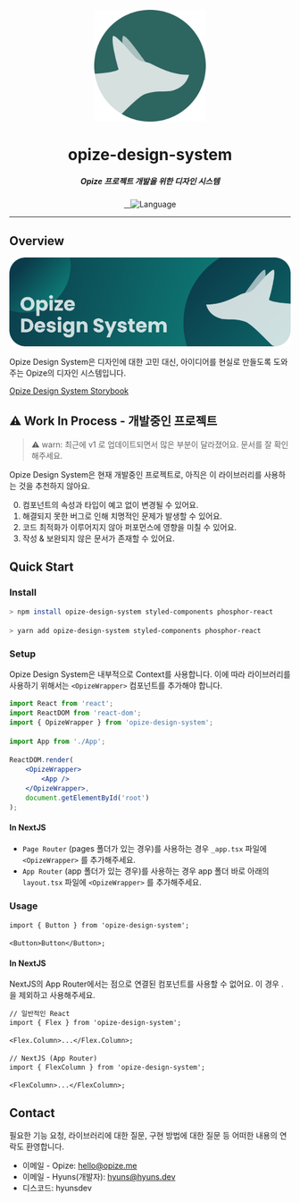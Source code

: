 <p align="center">
  <img src="./assets/opize-logo.png" width="200px" alt="Opize Calendar2notion" />
</p>
<h1 align="center">opize-design-system</h1>
<h5 align="center">Opize 프로젝트 개발을 위한 디자인 시스템</h5>
<p align="center">
   <a aria-label="npm package" href="https://www.npmjs.com/package/opize-design-system">
    <img alt="" src="https://img.shields.io/npm/v/opize-design-system.svg">
  </a>
  <a aria-label="last commit" href="https://github.com/hyunsdev/opize-design-system/commits/main">
    <img alt="" src=
  "https://img.shields.io/github/last-commit/hyunsdev/opize-design-system.svg">
  </a>
    <a aria-label="license" href="https://github.com/hyunsdev/opize-design-system/blob/main/LICENSE">
    <img src="https://img.shields.io/github/license/hyunsdev/opize-design-system.svg" alt="">
  </a>
  <img alt="Language" src="https://img.shields.io/badge/Language-Typescript-blue?logo=typescript"/>
</p>

---

## Overview

![](/assets/opize-design-system-banner.png)

Opize Design System은 디자인에 대한 고민 대신, 아이디어를 현실로 만들도록 도와주는 Opize의 디자인 시스템입니다.

[Opize Design System Storybook](https://design.opize.me)

## ⚠️ Work In Process - 개발중인 프로젝트

> ⚠️ warn: 최근에 v1 로 업데이트되면서 많은 부분이 달라졌어요. 문서를 잘 확인해주세요.

Opize Design System은 현재 개발중인 프로젝트로, 아직은 이 라이브러리를 사용하는 것을 추천하지 않아요.

0. 컴포넌트의 속성과 타입이 예고 없이 변경될 수 있어요.
1. 해결되지 못한 버그로 인해 치명적인 문제가 발생할 수 있어요.
2. 코드 최적화가 이루어지지 않아 퍼포먼스에 영향을 미칠 수 있어요.
3. 작성 & 보완되지 않은 문서가 존재할 수 있어요.

## Quick Start

### Install

```bash
> npm install opize-design-system styled-components phosphor-react

> yarn add opize-design-system styled-components phosphor-react
```

### Setup

Opize Design System은 내부적으로 Context를 사용합니다. 이에 따라 라이브러리를 사용하기 위해서는 `<OpizeWrapper>` 컴포넌트를 추가해야 합니다.

```jsx
import React from 'react';
import ReactDOM from 'react-dom';
import { OpizeWrapper } from 'opize-design-system';

import App from './App';

ReactDOM.render(
    <OpizeWrapper>
        <App />
    </OpizeWrapper>,
    document.getElementById('root')
);
```

#### In NextJS

-   `Page Router` (pages 폴더가 있는 경우)를 사용하는 경우 `_app.tsx` 파일에 `<OpizeWrapper>` 를 추가해주세요.
-   `App Router` (app 폴더가 있는 경우)를 사용하는 경우 app 폴더 바로 아래의 `layout.tsx` 파일에 `<OpizeWrapper>` 를 추가해주세요.

### Usage

```tsx
import { Button } from 'opize-design-system';

<Button>Button</Button>;
```

#### In NextJS

NextJS의 App Router에서는 점으로 연결된 컴포넌트를 사용할 수 없어요. 이 경우 .을 제외하고 사용해주세요.

```tsx
// 일반적인 React
import { Flex } from 'opize-design-system';

<Flex.Column>...</Flex.Column>;

// NextJS (App Router)
import { FlexColumn } from 'opize-design-system';

<FlexColumn>...</FlexColumn>;
```

## Contact

필요한 기능 요청, 라이브러리에 대한 질문, 구현 방법에 대한 질문 등 어떠한 내용의 연락도 환영합니다.

-   이메일 - Opize: <a href='mailto:hello@opize.me'>hello@opize.me</a>
-   이메일 - Hyuns(개발자): <a href='mailto:hyuns@hyuns.dev'>hyuns@hyuns.dev</a>
-   디스코드: hyunsdev
